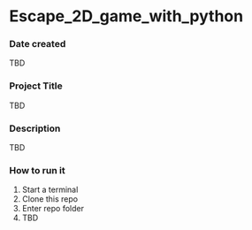 # Escape_2D_game_with_python

### Date created
TBD

### Project Title
TBD

### Description
TBD

### How to run it
1. Start a terminal
2. Clone this repo
3. Enter repo folder
4. TBD
